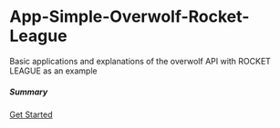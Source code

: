 # App-Simple-Overwolf-Rocket-League
Basic applications and explanations of the overwolf API with ROCKET LEAGUE as an example


##### Summary
[Get Started](docs/GETSTARTED.md)
